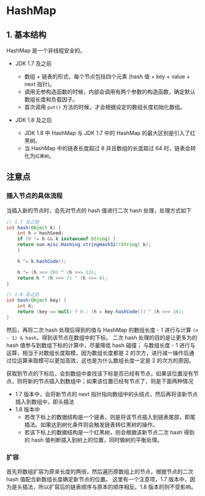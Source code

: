 # HashMap
## 1. 基本结构
HashMap 是一个非线程安全的。
- JDK 1.7 及之前
  - 数组 + 链表的形式，每个节点包括四个元素 (hash 值 + key + value + next 指针)。
  - 调用无参构造函数的时候，内部会调用有两个参数的构造函数，确定默认数组长度和负载因子。
  - 首次调用 `put()` 方法的时候，才会根据设定的数组长度初始化数组。

- JDK 1.8 及之后
  - JDK 1.8 中 HashMap 与 JDK 1.7 中的 HashMap 的最大区别是引入了红黑树。
  - 当 HashMap 中的链表长度超过 8 并且数组的长度超过 64 时，链表会转化为`红黑树`。
  
## 注意点
### 插入节点的具体流程
当插入新的节点时，会先对节点的 hash 值进行二次 hash 处理，处理方式如下
```java
// 1.7 及之前
int hash(Object k) {
    int h = hashSeed;
    if (0 != h && k instanceof String) {
    return sun.misc.Hashing.stringHash32((String) k);
    }

    h ^= k.hashCode();

    h ^= (h >>> 20) ^ (h >>> 12);
    return h ^ (h >>> 7) ^ (h >>> 4);
}

// 1.8 及之后
int hash(Object key) {
    int h;
    return (key == null) ? 0 : (h = key.hashCode()) ^ (h >>> 16);
}
```
然后，再将二次 hash 处理后得到的值与 HashMap 的数组长度 - 1 进行与计算 `(n - 1) & hash`，得到该节点在数组中的下标。
二次 hash 处理的目的是让更多为的 hash 值参与到数组下标的计算中，尽量降低 hash 碰撞；
与数组长度 - 1 进行与运算，相当于对数组长度取模，因为数组长度都是 2 的次方，进行减一操作后通过位运算来取模可以更加高效，这也是为什么数组长度一定是 2 的次方的原因。

获取到节点的下标后，会到数组中查找该下标是否已经有节点，如果该位置没有节点，则将新的节点插入到数组中；如果该位置已经有节点了，则是下面两种情况
- 1.7 版本中，会将新节点的 next 指针指向数组中的头结点，然后再将该新节点插入到数组中，即头插法
- 1.8 版本中
  - 若改下标上的数据结构是一个链表，则是将该节点插入到链表尾部，即尾插法。如果达到树化条件则会触发链表转红黑树的操作。
  - 若该下标上的数据结构是一个红黑树，则会根据该新节点二次 hash 得到的 hash 值判断插入到树上的位置，同时做树的平衡处理。

### 扩容
首先将数组扩容为原来长度的两倍，然后遍历原数组上的节点，根据节点的二次 hash 值配合新数组长度确定新节点的位置。
这里有一个注意项，1.7 版本中，因为是头插法，所以扩容后的链表顺序与原本的顺序相反。1.8 版本的则不受影响。






















